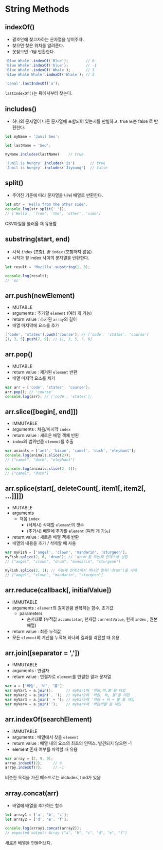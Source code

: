 # String Methods

## indexOf()

- 괄호안에 찾고자하는 문자열을 넣어주자.
- 찾으면 찾은 위치를 알려준다.
- 못찾으면 -1을 반환한다.

```js
'Blue Whale'.indexOf('Blue');        // 0
'Blue Whale'.indexOf('blue');        // -1
'Blue Whale'.indexOf('Whale');       // 5
'Blue Whale Whale'.indexOf('Whale'); // 5

'canal'.lastIndexOf('a');
```

`lastIndexOf()`는 뒤에서부터 찾는다.

## includes()

- 하나의 문자열이 다른 문자열에 포함되어 있는지를 판별하고, true 또는 false 로 반환한다.

```js
let myName = 'Junil Seo';

let lastName = 'Seo';

myName.includes(lastName)    // true

'Junil is hungry'.includes('is')       // true
'Junil is hungry'.includes('Jiyoung')  // false
```

## split()

- 주어진 기준에 따라 문자열을 나눠 배열로 반환한다.

```js
let str = 'Hello from the other side';
console.log(str.split(' '));
// ['Hello', 'from', 'the', 'other', 'side']
```

CSV파일을 불러올 때 유용함

## substring(start, end)

- 시작 `index` (포함), 끝 `index` (포함하지 않음)
- 시작과 끝 index 사이의 문자열을 반환한다.

```js
let result = 'Mozilla'.substring(1, 3);

console.log(result);
// 'oz'
```

## arr.push(newElement)

- MUTABLE
- arguments : 추가할 `element` (여러 개 가능)
- return value : 추가된 `array`의 길이
- 배열 마지막에 요소를 추가

```js
['code', 'states'].push('course'); // ['code', 'states', 'course']
[1, 3, 5].push(7, 9); // [1, 3, 5, 7, 9]
```

## arr.pop()

- MUTABLE
- return value : 제거된 `element` 반환
- 배열 마지막 요소를 제거

```js
var arr = ['code', 'states', 'course'];
arr.pop(); // 'course'
console.log(arr); // ['code', 'states'];
```

## arr.slice([begin[, end]])

- IMMUTABLE
- arguments : 처음/마지막 `index`
- return value : 새로운 배열 객체 반환
- `index`의 범위만큼 `element`를 추출

```js
var animals = ['ant', 'bison', 'camel', 'duck', 'elephant'];
console.log(animals.slice(2));
// ["camel", "duck", "elephant"]

console.log(animals.slice(2, 4));
// ["camel", "duck"]
```

## arr.splice(start[, deleteCount[, item1[, item2[, ...]]]])

- MUTABLE
- arguments
  - 처음 `index`
    - (삭제시) 삭제할 `element`의 갯수
    - (추가시) 배열에 추가할 `element` (여러 개 가능)
- return value : 새로운 배열 객체 반환
- 배열의 내용을 추가 / 삭제할 때 사용

```js
var myFish = ['angel', 'clown', 'mandarin', 'sturgeon'];
myFish.splice(2, 0, 'drum'); // 'drum'을 두번째 인덱스에 삽입
// ["angel", "clown", "drum", "mandarin", "sturgeon"]

myFish.splice(2, 1); // 두번째 인덱스에서 하나의 항목('drum')을 삭제
// ["angel", "clown", "mandarin", "sturgeon"]
```

## arr.reduce(callback[, initialValue])

- IMMUTABLE
- arguments : `element`의 길이만큼 반복하는 함수, 초기값
  - parameters
    - 순서대로 (누적값 `accumulator`, 현재값 `currentValue`, 현재 `index` , 원본배열)
- return value : 최종 누적값
- 모든 `element`의 계산을 누적해 하나의 결과를 리턴할 때 유용

## arr.join([separator = ','])

- IMMUTABLE
- arguments : 연결자
- return value : 연결자로 `element`를 연결한 결과 문자열

```js
var a = ['바람', '비', '불'];
var myVar1 = a.join();      // myVar1에 '바람,비,불'을 대입
var myVar2 = a.join(', ');  // myVar2에 '바람, 비, 불'을 대입
var myVar3 = a.join(' + '); // myVar3에 '바람 + 비 + 불'을 대입
var myVar4 = a.join('');    // myVar4에 '바람비불'을 대입
```

## arr.indexOf(searchElement)

- IMMUTABLE
- arguments : 배열에서 찾을 `element`
- return value : 배열 내의 요소의 최초의 인덱스. 발견되지 않으면 -1
- element 존재 여부를 파악할 때 유용

```js
var array = [2, 9, 9];
array.indexOf(2);     // 0
array.indexOf(7);     // -1
```

비슷한 목적을 가진 메소드로는 includes, find가 있음

## array.concat(arr)

- 배열에 배열을 추가하는 함수

```js
let array1 = ['a', 'b', 'c'];
let array2 = ['d', 'e', 'f'];

console.log(array1.concat(array2));
// expected output: Array ["a", "b", "c", "d", "e", "f"]
```

새로운 배열을 만들어낸다.
